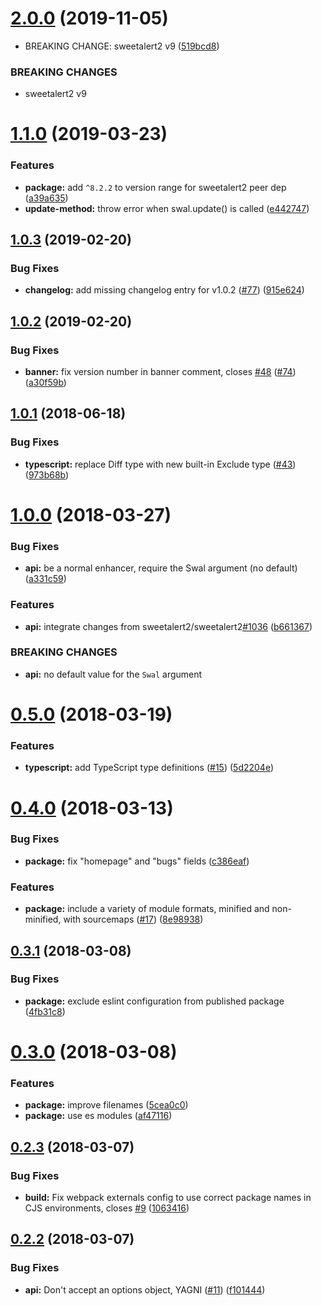 # [2.0.0](https://github.com/sweetalert2/sweetalert2-react-content/compare/v1.1.0...v2.0.0) (2019-11-05)


* BREAKING CHANGE: sweetalert2 v9 ([519bcd8](https://github.com/sweetalert2/sweetalert2-react-content/commit/519bcd8da7fa86f7a692979484d5b23f94053518))


### BREAKING CHANGES

* sweetalert2 v9

# [1.1.0](https://github.com/sweetalert2/sweetalert2-react-content/compare/v1.0.3...v1.1.0) (2019-03-23)


### Features

* **package:** add `^8.2.2` to version range for sweetalert2 peer dep ([a39a635](https://github.com/sweetalert2/sweetalert2-react-content/commit/a39a635))
* **update-method:** throw error when swal.update() is called ([e442747](https://github.com/sweetalert2/sweetalert2-react-content/commit/e442747))

## [1.0.3](https://github.com/sweetalert2/sweetalert2-react-content/compare/v1.0.2...v1.0.3) (2019-02-20)


### Bug Fixes

* **changelog:** add missing changelog entry for v1.0.2 ([#77](https://github.com/sweetalert2/sweetalert2-react-content/issues/77)) ([915e624](https://github.com/sweetalert2/sweetalert2-react-content/commit/915e624))

## [1.0.2](https://github.com/sweetalert2/sweetalert2-react-content/compare/v1.0.1...v1.0.2) (2019-02-20)


### Bug Fixes

* **banner:** fix version number in banner comment, closes [#48](https://github.com/sweetalert2/sweetalert2-react-content/issues/48) ([#74](https://github.com/sweetalert2/sweetalert2-react-content/issues/74)) ([a30f59b](https://github.com/sweetalert2/sweetalert2-react-content/commit/))

## [1.0.1](https://github.com/sweetalert2/sweetalert2-react-content/compare/v1.0.0...v1.0.1) (2018-06-18)


### Bug Fixes

* **typescript:** replace Diff type with new built-in Exclude type ([#43](https://github.com/sweetalert2/sweetalert2-react-content/issues/43)) ([973b68b](https://github.com/sweetalert2/sweetalert2-react-content/commit/973b68b))

# [1.0.0](https://github.com/sweetalert2/sweetalert2-react-content/compare/v0.5.0...v1.0.0) (2018-03-27)


### Bug Fixes

* **api:** be a normal enhancer, require the Swal argument (no default) ([a331c59](https://github.com/sweetalert2/sweetalert2-react-content/commit/a331c59))


### Features

* **api:** integrate changes from sweetalert2/sweetalert2[#1036](https://github.com/sweetalert2/sweetalert2-react-content/issues/1036) ([b661367](https://github.com/sweetalert2/sweetalert2-react-content/commit/b661367))


### BREAKING CHANGES

* **api:** no default value for the `Swal` argument

<a name="0.5.0"></a>
# [0.5.0](https://github.com/sweetalert2/sweetalert2-react-content/compare/v0.4.0...v0.5.0) (2018-03-19)


### Features

* **typescript:** add TypeScript type definitions ([#15](https://github.com/sweetalert2/sweetalert2-react-content/issues/15)) ([5d2204e](https://github.com/sweetalert2/sweetalert2-react-content/commit/5d2204e))

<a name="0.4.0"></a>
# [0.4.0](https://github.com/sweetalert2/sweetalert2-react-content/compare/v0.3.1...v0.4.0) (2018-03-13)


### Bug Fixes

* **package:** fix "homepage" and "bugs" fields ([c386eaf](https://github.com/sweetalert2/sweetalert2-react-content/commit/c386eaf))


### Features

* **package:** include a variety of module formats, minified and non-minified, with sourcemaps ([#17](https://github.com/sweetalert2/sweetalert2-react-content/issues/17)) ([8e98938](https://github.com/sweetalert2/sweetalert2-react-content/commit/8e98938))

<a name="0.3.1"></a>
## [0.3.1](https://github.com/sweetalert2/sweetalert2-react-content/compare/v0.3.0...v0.3.1) (2018-03-08)


### Bug Fixes

* **package:** exclude eslint configuration from published package ([4fb31c8](https://github.com/sweetalert2/sweetalert2-react-content/commit/4fb31c8))

<a name="0.3.0"></a>
# [0.3.0](https://github.com/sweetalert2/sweetalert2-react-content/compare/v0.2.3...v0.3.0) (2018-03-08)


### Features

* **package:** improve filenames ([5cea0c0](https://github.com/sweetalert2/sweetalert2-react-content/commit/5cea0c0))
* **package:** use es modules ([af47116](https://github.com/sweetalert2/sweetalert2-react-content/commit/af47116))

<a name="0.2.3"></a>
## [0.2.3](https://github.com/sweetalert2/sweetalert2-react-content/compare/v0.2.2...v0.2.3) (2018-03-07)


### Bug Fixes

* **build:** Fix webpack externals config to use correct package names in CJS environments, closes [#9](https://github.com/sweetalert2/sweetalert2-react-content/issues/9) ([1063416](https://github.com/sweetalert2/sweetalert2-react-content/commit/1063416))

<a name="0.2.2"></a>
## [0.2.2](https://github.com/sweetalert2/sweetalert2-react-content/compare/v0.2.1...v0.2.2) (2018-03-07)


### Bug Fixes

* **api:** Don't accept an options object, YAGNI ([#11](https://github.com/sweetalert2/sweetalert2-react-content/issues/11)) ([f101444](https://github.com/sweetalert2/sweetalert2-react-content/commit/f101444))
